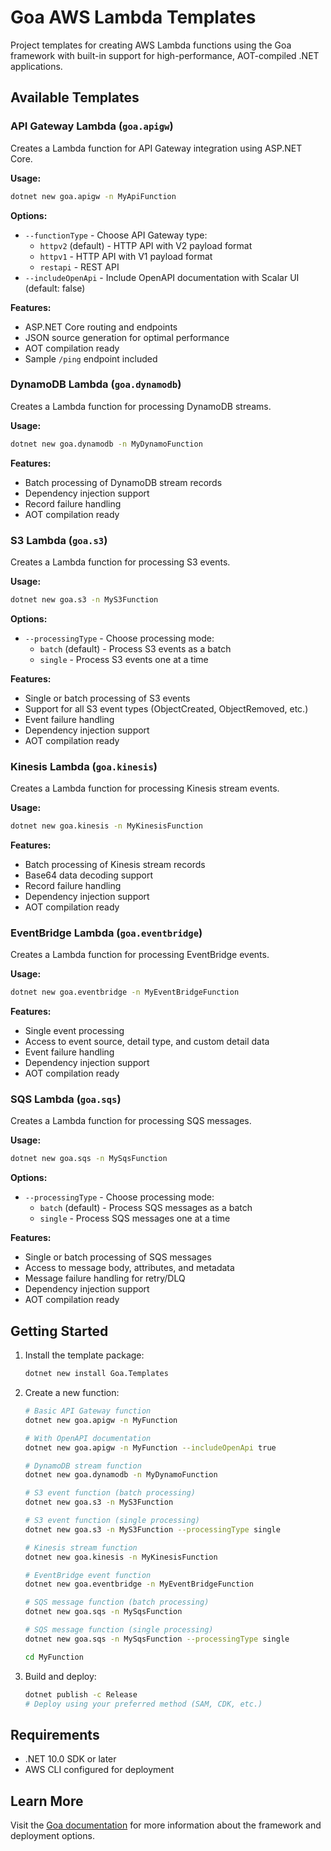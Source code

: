 # Goa AWS Lambda Templates

Project templates for creating AWS Lambda functions using the Goa framework with built-in support for high-performance, AOT-compiled .NET applications.

## Available Templates

### API Gateway Lambda (`goa.apigw`)
Creates a Lambda function for API Gateway integration using ASP.NET Core.

**Usage:**
```bash
dotnet new goa.apigw -n MyApiFunction
```

**Options:**
- `--functionType` - Choose API Gateway type:
  - `httpv2` (default) - HTTP API with V2 payload format
  - `httpv1` - HTTP API with V1 payload format  
  - `restapi` - REST API
- `--includeOpenApi` - Include OpenAPI documentation with Scalar UI (default: false)

**Features:**
- ASP.NET Core routing and endpoints
- JSON source generation for optimal performance
- AOT compilation ready
- Sample `/ping` endpoint included

### DynamoDB Lambda (`goa.dynamodb`)
Creates a Lambda function for processing DynamoDB streams.

**Usage:**
```bash
dotnet new goa.dynamodb -n MyDynamoFunction
```

**Features:**
- Batch processing of DynamoDB stream records
- Dependency injection support
- Record failure handling
- AOT compilation ready

### S3 Lambda (`goa.s3`)
Creates a Lambda function for processing S3 events.

**Usage:**
```bash
dotnet new goa.s3 -n MyS3Function
```

**Options:**
- `--processingType` - Choose processing mode:
  - `batch` (default) - Process S3 events as a batch
  - `single` - Process S3 events one at a time

**Features:**
- Single or batch processing of S3 events
- Support for all S3 event types (ObjectCreated, ObjectRemoved, etc.)
- Event failure handling
- Dependency injection support
- AOT compilation ready

### Kinesis Lambda (`goa.kinesis`)
Creates a Lambda function for processing Kinesis stream events.

**Usage:**
```bash
dotnet new goa.kinesis -n MyKinesisFunction
```

**Features:**
- Batch processing of Kinesis stream records
- Base64 data decoding support
- Record failure handling
- Dependency injection support
- AOT compilation ready

### EventBridge Lambda (`goa.eventbridge`)
Creates a Lambda function for processing EventBridge events.

**Usage:**
```bash
dotnet new goa.eventbridge -n MyEventBridgeFunction
```

**Features:**
- Single event processing
- Access to event source, detail type, and custom detail data
- Event failure handling
- Dependency injection support
- AOT compilation ready

### SQS Lambda (`goa.sqs`)
Creates a Lambda function for processing SQS messages.

**Usage:**
```bash
dotnet new goa.sqs -n MySqsFunction
```

**Options:**
- `--processingType` - Choose processing mode:
  - `batch` (default) - Process SQS messages as a batch
  - `single` - Process SQS messages one at a time

**Features:**
- Single or batch processing of SQS messages
- Access to message body, attributes, and metadata
- Message failure handling for retry/DLQ
- Dependency injection support
- AOT compilation ready

## Getting Started

1. Install the template package:
   ```bash
   dotnet new install Goa.Templates
   ```

2. Create a new function:
   ```bash
   # Basic API Gateway function
   dotnet new goa.apigw -n MyFunction

   # With OpenAPI documentation
   dotnet new goa.apigw -n MyFunction --includeOpenApi true

   # DynamoDB stream function
   dotnet new goa.dynamodb -n MyDynamoFunction

   # S3 event function (batch processing)
   dotnet new goa.s3 -n MyS3Function

   # S3 event function (single processing)
   dotnet new goa.s3 -n MyS3Function --processingType single

   # Kinesis stream function
   dotnet new goa.kinesis -n MyKinesisFunction

   # EventBridge event function
   dotnet new goa.eventbridge -n MyEventBridgeFunction

   # SQS message function (batch processing)
   dotnet new goa.sqs -n MySqsFunction

   # SQS message function (single processing)
   dotnet new goa.sqs -n MySqsFunction --processingType single

   cd MyFunction
   ```

3. Build and deploy:
   ```bash
   dotnet publish -c Release
   # Deploy using your preferred method (SAM, CDK, etc.)
   ```

## Requirements

- .NET 10.0 SDK or later
- AWS CLI configured for deployment

## Learn More

Visit the [Goa documentation](https://github.com/im5tu/goa) for more information about the framework and deployment options.
